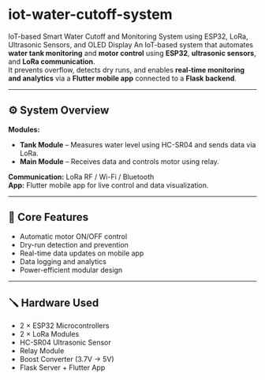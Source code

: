 # iot-water-cutoff-system
IoT-based Smart Water Cutoff and Monitoring System using ESP32, LoRa, Ultrasonic Sensors, and OLED Display
An IoT-based system that automates **water tank monitoring** and **motor control** using **ESP32**, **ultrasonic sensors**, and **LoRa communication**.  
It prevents overflow, detects dry runs, and enables **real-time monitoring and analytics** via a **Flutter mobile app** connected to a **Flask backend**.

---

## ⚙️ System Overview
**Modules:**
- **Tank Module** – Measures water level using HC-SR04 and sends data via LoRa.  
- **Main Module** – Receives data and controls motor using relay.  

**Communication:** LoRa RF / Wi-Fi / Bluetooth  
**App:** Flutter mobile app for live control and data visualization.

---

## 🧠 Core Features
- Automatic motor ON/OFF control  
- Dry-run detection and prevention  
- Real-time data updates on mobile app  
- Data logging and analytics  
- Power-efficient modular design  

---

## 🪛 Hardware Used
- 2 × ESP32 Microcontrollers  
- 2 × LoRa Modules  
- HC-SR04 Ultrasonic Sensor  
- Relay Module  
- Boost Converter (3.7V → 5V)
- Flask Server + Flutter App  
